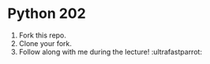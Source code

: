 # Python 202

1. Fork this repo.
2. Clone your fork.
3. Follow along with me during the lecture! :ultrafastparrot:
